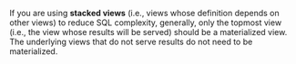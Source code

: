 If you are using **stacked views** (i.e., views whose definition depends
on other views) to reduce SQL complexity, generally, only the topmost
view (i.e., the view whose results will be served) should be a
materialized view. The underlying views that do not serve results do not
need to be materialized.

